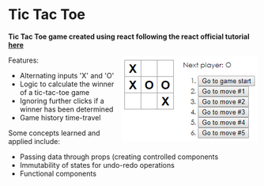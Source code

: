 # Tic Tac Toe
**Tic Tac Toe game created using react following the react official tutorial [here](https://reactjs.org/tutorial/tutorial.html)**

Features:
<img align="right" src="Screenshot.png">
- Alternating inputs 'X' and 'O'
- Logic to calculate the winner of a tic-tac-toe game
- Ignoring further clicks if a winner has been determined
- Game history time-travel

Some concepts learned and applied include:
- Passing data through props (creating controlled components
- Immutability of states for undo-redo operations
- Functional components



